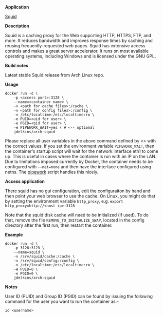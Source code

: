 **Application**

[Squid](http://www.squid-cache.org/)

**Description**

Squid is a caching proxy for the Web supporting HTTP, HTTPS, FTP, and more. It reduces bandwidth and improves response times by caching and reusing frequently-requested web pages. Squid has extensive access controls and makes a great server accelerator. It runs on most available operating systems, including Windows and is licensed under the GNU GPL.

**Build notes**

Latest stable Squid release from Arch Linux repo.

**Usage**
```
docker run -d \
    -p <access port>:3128 \
    --name=<container name> \
    -v <path for cache files>:/cache \
    -v <path for config files>:/config \
    -v /etc/localtime:/etc/localtime:ro \
    -e PUID=<uid for user> \
    -e PGID=<gid for user> \
    -e PIPEWORK_WAIT=yes \ # <-- optional
    jdelkins/arch-squid
```
Please replace all user variables in the above command defined by <> with the correct values.
If you set the environment variable `PIPEWORK_WAIT`, then the container's
startup script will wait for the network interface eth1 to come up. This is
useful in cases where the container is run with an IP on the LAN. Due to
limitations imposed currently by Docker, the container needs to be configured
with `--net=none` and then have the interface configured using netns. The
[pipework](https://github.com/jpetazzo/pipework) script handles this nicely.

**Access application**<br>

There squid has no gui configuration, edit the configuraiton by hand and then
point your web browser to use the cache. On Linux, you might do that by setting
the environment variable `http_proxy`, e.g. `export http_proxy=http://<host ip>:3128`

Note that the squid disk cache will need to be initialized (if used). To do
that, remove the file `REMOVE_TO_INITIALIZE_SWAP`, located in the config
directory after the first run, then restart the container.

**Example**
```
docker run -d \
    -p 3128:3128 \
    --name=squid \
    -v /srv/squid/cache:/cache \
    -v /srv/squid/config:/config \
    -v /etc/localtime:/etc/localtime:ro \
    -e PUID=0 \
    -e PGID=0 \
    jdelkins/arch-squid
```

**Notes**<br>

User ID (PUID) and Group ID (PGID) can be found by issuing the following command for the user you want to run the container as:-

```
id <username>
```

